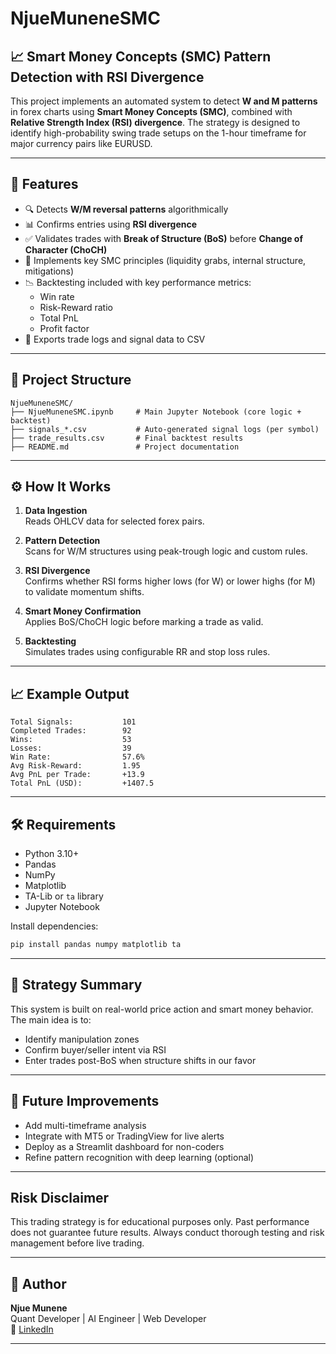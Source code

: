 
# NjueMuneneSMC

## 📈 Smart Money Concepts (SMC) Pattern Detection with RSI Divergence

This project implements an automated system to detect **W and M patterns** in forex charts using **Smart Money Concepts (SMC)**, combined with **Relative Strength Index (RSI) divergence**. The strategy is designed to identify high-probability swing trade setups on the 1-hour timeframe for major currency pairs like EURUSD.

---

## 🚀 Features

- 🔍 Detects **W/M reversal patterns** algorithmically
- 📊 Confirms entries using **RSI divergence**
- ✅ Validates trades with **Break of Structure (BoS)** before **Change of Character (ChoCH)**
- 🧠 Implements key SMC principles (liquidity grabs, internal structure, mitigations)
- 📉 Backtesting included with key performance metrics:
  - Win rate
  - Risk-Reward ratio
  - Total PnL
  - Profit factor
- 📁 Exports trade logs and signal data to CSV

---

## 📂 Project Structure

```
NjueMuneneSMC/
├── NjueMuneneSMC.ipynb     # Main Jupyter Notebook (core logic + backtest)
├── signals_*.csv           # Auto-generated signal logs (per symbol)
├── trade_results.csv       # Final backtest results
├── README.md               # Project documentation
```

---

## ⚙️ How It Works

1. **Data Ingestion**  
   Reads OHLCV data for selected forex pairs.

2. **Pattern Detection**  
   Scans for W/M structures using peak-trough logic and custom rules.

3. **RSI Divergence**  
   Confirms whether RSI forms higher lows (for W) or lower highs (for M) to validate momentum shifts.

4. **Smart Money Confirmation**  
   Applies BoS/ChoCH logic before marking a trade as valid.

5. **Backtesting**  
   Simulates trades using configurable RR and stop loss rules.

---

## 📈 Example Output

```
Total Signals:           101
Completed Trades:        92
Wins:                    53
Losses:                  39
Win Rate:                57.6%
Avg Risk-Reward:         1.95
Avg PnL per Trade:       +13.9
Total PnL (USD):         +1407.5
```

---

## 🛠️ Requirements

- Python 3.10+
- Pandas
- NumPy
- Matplotlib
- TA-Lib or `ta` library
- Jupyter Notebook

Install dependencies:

```bash
pip install pandas numpy matplotlib ta
```

---

## 🧠 Strategy Summary

This system is built on real-world price action and smart money behavior. The main idea is to:

- Identify manipulation zones
- Confirm buyer/seller intent via RSI
- Enter trades post-BoS when structure shifts in our favor

---

## 📌 Future Improvements

- Add multi-timeframe analysis
- Integrate with MT5 or TradingView for live alerts
- Deploy as a Streamlit dashboard for non-coders
- Refine pattern recognition with deep learning (optional)

---

## Risk Disclaimer

This trading strategy is for educational purposes only. Past performance does not guarantee future results. Always conduct thorough testing and risk management before live trading.

---

## 👤 Author

**Njue Munene**  
Quant Developer | AI Engineer | Web Developer  
🔗 [LinkedIn](https://www.linkedin.com/in/njue-munene-)

---


